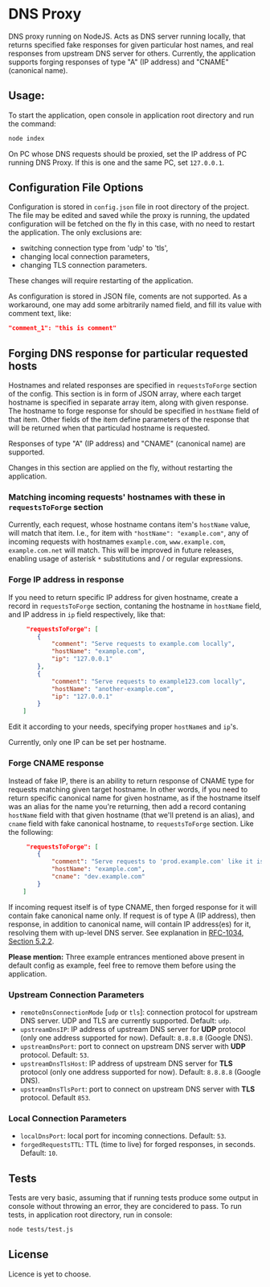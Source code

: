 # DNS Proxy

DNS proxy running on NodeJS. Acts as DNS server running locally, that returns specified fake responses for given particular host names, and real responses from upstream DNS server for others. Currently, the application supports forging responses of type "A" (IP address) and "CNAME" (canonical name).


## Usage:
To start the application, open console in application root directory and run the command:

```sh
node index

```

On PC whose DNS requests should be proxied, set the IP address of PC running DNS Proxy. If this is one and the same PC, set `127.0.0.1`.

## Configuration File Options

Configuration is stored in `config.json` file in root directory of the project. The file may be edited and saved while the proxy is running, the updated configuration will be fetched on the fly in this case, with no need to restart the application. The only exclusions are:
 * switching connection type from 'udp' to 'tls',
 * changing local connection parameters,
 * changing TLS connection parameters.

These changes will require restarting of the application.

As configuration is stored in JSON file, coments are not supported. As a workaround, one may add some arbitrarily named field, and fill its value with comment text, like:

```json
"comment_1": "this is comment"
```


## Forging DNS response for particular requested hosts
Hostnames and related responses are specified in `requestsToForge` section of the config. This section is in form of JSON array, where each target hostname is specified in separate array item, along with given response. The hostname to forge response for should be specified in `hostName` field of that item. Other fields of the item define parameters of the response that will be returned when that particulad hostname is requested.

Responses of type "A" (IP address) and "CNAME" (canonical name) are supported.

Changes in this section are applied on the fly, without restarting the application.

### Matching incoming requests' hostnames with these in `requestsToForge` section
Currently, each request, whose hostname contans item's `hostName` value, will match that item. I.e., for item with `"hostName": "example.com"`, any of incoming requests with hostnames `example.com`, `www.example.com`, `example.com.net` will match. This will be improved in future releases, enabling usage of asterisk `*` substitutions and / or regular expressions.

### Forge IP address in response
If you need to return specific IP address for given hostname, create a record in `requestsToForge` section, contaning the hostname in `hostName` field, and IP address in `ip` field respectively, like that:
```json
     "requestsToForge": [
        {
            "comment": "Serve requests to example.com locally",
            "hostName": "example.com",
            "ip": "127.0.0.1"
        },
        {
            "comment": "Serve requests to example123.com locally",
            "hostName": "another-example.com",
            "ip": "127.0.0.1"
        }
    ]
```
Edit it according to your needs, specifying proper `hostName`s and `ip`'s.

Currently, only one IP can be set per hostname.


### Forge CNAME response
Instead of fake IP, there is an ability to return response of CNAME type for requests matching given target hostname.
In other words, if you need to return specific canonical name for given hostname, as if the hostname itself was an alias for the name you're returning, then add a record contaning `hostName` field with that given hostname (that we'll pretend is an alias), and `cname` field with fake canonical hostname, to `requestsToForge` section. Like the following:

```json
     "requestsToForge": [
        {
            "comment": "Serve requests to 'prod.example.com' like it is an alias for canonical name 'dev.example.com'",
            "hostName": "example.com",
            "cname": "dev.example.com"
        }
    ]
```

If incoming request itself is of type CNAME, then forged response for it will contain fake canonical name only. If request is of type A (IP address), then response, in addition to canonical name, will contain IP address(es) for it, resolving them with up-level DNS server. See explanation in [RFC-1034, Section 5.2.2](https://tools.ietf.org/html/rfc1034#section-5.2.2).


**Please mention:** Three example entrances mentioned above present in default config as example, feel free to remove them before using the application.


### Upstream Connection Parameters
 - `remoteDnsConnectionMode` [`udp` or `tls`]: connection protocol for upstream DNS server. UDP and TLS are currently supported. Default: `udp`.
 - `upstreamDnsIP`: IP address of upstream DNS server for **UDP** protocol (only one address supported for now). Default: `8.8.8.8` (Google DNS).
 - `upstreamDnsPort`: port to connect on upstream DNS server with **UDP** protocol. Default: `53`.
 - `upstreamDnsTlsHost`: IP address of upstream DNS server for **TLS** protocol (only one address supported for now). Default: `8.8.8.8` (Google DNS).
 - `upstreamDnsTlsPort`: port to connect on upstream DNS server with **TLS** protocol. Default `853`.


### Local Connection Parameters
 - `localDnsPort`: local port for incoming connections. Default: `53`.
 - `forgedRequestsTTL`: TTL (time to live) for forged responses, in seconds. Default: `10`.


## Tests
Tests are very basic, assuming that if running tests produce some output in console without throwing an error, they are concidered to pass. To run tests, in application root directory, run in console:

```sh
node tests/test.js
```

## License
Licence is yet to choose.
